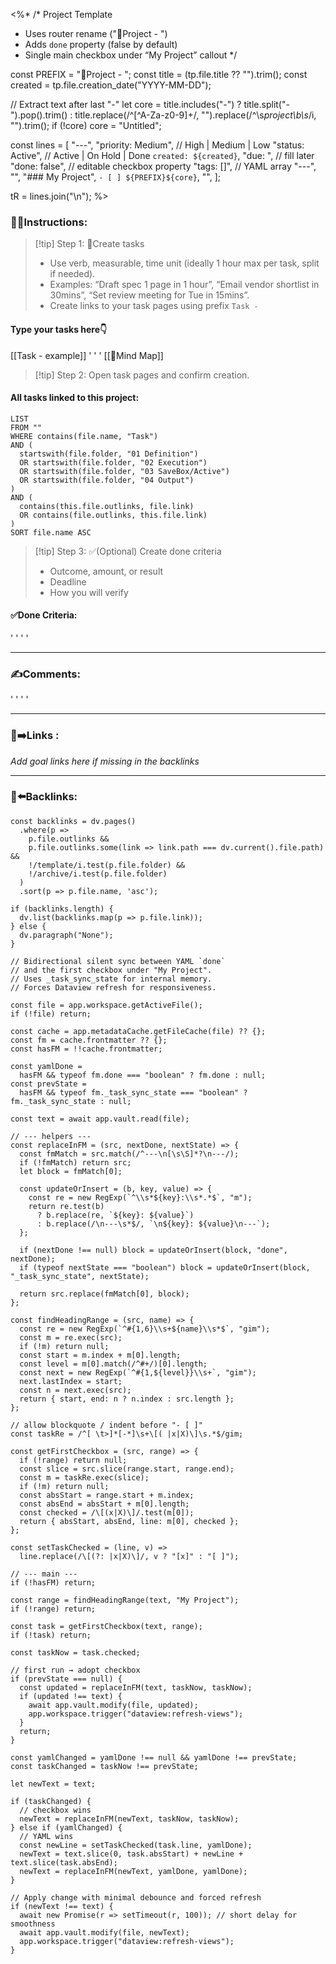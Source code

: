 <%*
/*
 Project Template
 - Uses router rename ("🚀Project - <core>")
 - Adds `done` property (false by default)
 - Single main checkbox under “My Project” callout
*/

const PREFIX  = "🚀Project - ";
const title   = (tp.file.title ?? "").trim();
const created = tp.file.creation_date("YYYY-MM-DD");

// Extract text after last "-"
let core = title.includes("-")
  ? title.split("-").pop().trim()
  : title.replace(/^[^A-Za-z0-9]+/, "").replace(/^\s*project\b\s*/i, "").trim();
if (!core) core = "Untitled";

const lines = [
  "---",
  "priority: Medium",         // High | Medium | Low
  "status: Active",           // Active | On Hold | Done
  `created: ${created}`,
  "due: ",                    // fill later
  "done: false",              // editable checkbox property
  "tags: []",                 // YAML array
  "---",
  "",
  "### My Project",
  `- [ ] ${PREFIX}${core}`,
  "",
];

tR = lines.join("\n");
%>

### 👷‍♂️Instructions:
> [!tip] Step 1: 📌Create tasks  
> - Use verb, measurable, time unit (ideally 1 hour max per task, split if needed).
> - Examples: “Draft spec 1 page in 1 hour”, “Email vendor shortlist in 30mins”, “Set review meeting for Tue in 15mins”.
> - Create links to your task pages using prefix `Task - `  

#### Type your tasks here👇  
[[Task - example]]
'
'
'
[[🧠Mind Map]]
> [!tip] Step 2: Open task pages and confirm creation.
#### All tasks linked to this project:
~~~dataview
LIST
FROM ""
WHERE contains(file.name, "Task")
AND (
  startswith(file.folder, "01 Definition")
  OR startswith(file.folder, "02 Execution")
  OR startswith(file.folder, "03 SaveBox/Active")
  OR startswith(file.folder, "04 Output")
)
AND (
  contains(this.file.outlinks, file.link)
  OR contains(file.outlinks, this.file.link)
)
SORT file.name ASC
~~~
> [!tip] Step 3: ✅(Optional) Create done criteria
> - Outcome, amount, or result
> - Deadline
> - How you will verify

#### ✅Done Criteria:
'
'
'
'
___
### ✍️Comments:
'
'
'
'
___
### 🔗➡️Links  :
*Add goal links here if missing in the backlinks*

___
### 🔗⬅️Backlinks:
~~~dataviewjs
const backlinks = dv.pages()
  .where(p =>
    p.file.outlinks &&
    p.file.outlinks.some(link => link.path === dv.current().file.path) &&
    !/template/i.test(p.file.folder) &&
    !/archive/i.test(p.file.folder)
  )
  .sort(p => p.file.name, 'asc');

if (backlinks.length) {
  dv.list(backlinks.map(p => p.file.link));
} else {
  dv.paragraph("None");
}
~~~

```dataviewjs
// Bidirectional silent sync between YAML `done`
// and the first checkbox under "My Project".
// Uses _task_sync_state for internal memory.
// Forces Dataview refresh for responsiveness.

const file = app.workspace.getActiveFile();
if (!file) return;

const cache = app.metadataCache.getFileCache(file) ?? {};
const fm = cache.frontmatter ?? {};
const hasFM = !!cache.frontmatter;

const yamlDone =
  hasFM && typeof fm.done === "boolean" ? fm.done : null;
const prevState =
  hasFM && typeof fm._task_sync_state === "boolean" ? fm._task_sync_state : null;

const text = await app.vault.read(file);

// --- helpers ---
const replaceInFM = (src, nextDone, nextState) => {
  const fmMatch = src.match(/^---\n[\s\S]*?\n---/);
  if (!fmMatch) return src;
  let block = fmMatch[0];

  const updateOrInsert = (b, key, value) => {
    const re = new RegExp(`^\\s*${key}:\\s*.*$`, "m");
    return re.test(b)
      ? b.replace(re, `${key}: ${value}`)
      : b.replace(/\n---\s*$/, `\n${key}: ${value}\n---`);
  };

  if (nextDone !== null) block = updateOrInsert(block, "done", nextDone);
  if (typeof nextState === "boolean") block = updateOrInsert(block, "_task_sync_state", nextState);

  return src.replace(fmMatch[0], block);
};

const findHeadingRange = (src, name) => {
  const re = new RegExp(`^#{1,6}\\s+${name}\\s*$`, "gim");
  const m = re.exec(src);
  if (!m) return null;
  const start = m.index + m[0].length;
  const level = m[0].match(/^#+/)[0].length;
  const next = new RegExp(`^#{1,${level}}\\s+`, "gim");
  next.lastIndex = start;
  const n = next.exec(src);
  return { start, end: n ? n.index : src.length };
};

// allow blockquote / indent before "- [ ]"
const taskRe = /^[ \t>]*[-*]\s+\[( |x|X)\]\s.*$/gim;

const getFirstCheckbox = (src, range) => {
  if (!range) return null;
  const slice = src.slice(range.start, range.end);
  const m = taskRe.exec(slice);
  if (!m) return null;
  const absStart = range.start + m.index;
  const absEnd = absStart + m[0].length;
  const checked = /\[(x|X)\]/.test(m[0]);
  return { absStart, absEnd, line: m[0], checked };
};

const setTaskChecked = (line, v) =>
  line.replace(/\[(?: |x|X)\]/, v ? "[x]" : "[ ]");

// --- main ---
if (!hasFM) return;

const range = findHeadingRange(text, "My Project");
if (!range) return;

const task = getFirstCheckbox(text, range);
if (!task) return;

const taskNow = task.checked;

// first run → adopt checkbox
if (prevState === null) {
  const updated = replaceInFM(text, taskNow, taskNow);
  if (updated !== text) {
    await app.vault.modify(file, updated);
    app.workspace.trigger("dataview:refresh-views");
  }
  return;
}

const yamlChanged = yamlDone !== null && yamlDone !== prevState;
const taskChanged = taskNow !== prevState;

let newText = text;

if (taskChanged) {
  // checkbox wins
  newText = replaceInFM(newText, taskNow, taskNow);
} else if (yamlChanged) {
  // YAML wins
  const newLine = setTaskChecked(task.line, yamlDone);
  newText = text.slice(0, task.absStart) + newLine + text.slice(task.absEnd);
  newText = replaceInFM(newText, yamlDone, yamlDone);
}

// Apply change with minimal debounce and forced refresh
if (newText !== text) {
  await new Promise(r => setTimeout(r, 100)); // short delay for smoothness
  await app.vault.modify(file, newText);
  app.workspace.trigger("dataview:refresh-views");
}

```